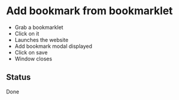 # Add bookmark from bookmarklet

- Grab a bookmarklet
- Click on it
- Launches the website
- Add bookmark modal displayed
- Click on save
- Window closes

## Status

Done